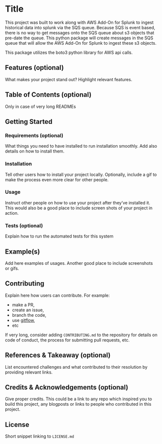 # Title
This project was built to work along with AWS Add-On for Splunk to ingest historical data into splunk via the SQS queue. Because SQS is event based, there is no way to get messages onto the SQS queue about s3 objects that pre-date the queue. This python package will create messages in the SQS queue that will allow the AWS Add-On for Splunk to ingest these s3 objects. 

This package utilizes the boto3 python library for AWS api calls.

## Features (optional)
What makes your project stand out? Highlight relevant features.

## Table of Contents (optional)
Only in case of very long READMEs

## Getting Started
### Requirements (optional)
What things you need to have installed to run installation smoothly. Add also details on how to install them.

### Installation
Tell other users how to install your project locally. Optionally, include a gif to make the process even more clear for other people.

### Usage
Instruct other people on how to use your project after they’ve installed it. This would also be a good place to include screen shots of your project in action.

### Tests (optional)
Explain how to run the automated tests for this system

## Example(s)
Add here examples of usages. Another good place to include screenshots or gifs.

## Contributing
Explain here how users can contribute. For example:
* make a PR,
* create an issue,
* branch the code,
* use [gitflow](https://jeffkreeftmeijer.com/git-flow/),
* etc

If very long, consider adding `CONTRIBUTING.md` to the repository for details on code of conduct, the process for submitting pull requests, etc.

## References & Takeaway (optional)
List encountered challenges and what contributed to their resolution by providing relevant links. 

## Credits & Acknowledgements (optional)
Give proper credits. This could be a link to any repo which inspired you to build this project, any blogposts or links to people who contributed in this project.

## License
Short snippet linking to `LICENSE.md`
